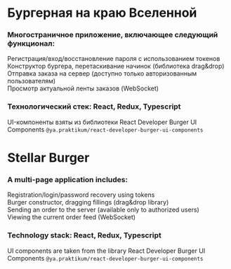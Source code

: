 # Бургерная на краю Вселенной

### Многостраничное приложение, включающее следующий функционал: 
Регистрация/вход/восстановление пароля с использованием токенов <br>
Конструктор бургера, перетаскивание начинок (библиотека drag&drop)<br>
Отправка заказа на сервер (доступно только авторизованным пользователям)<br>
Просмотр актуальной ленты заказов (WebSocket)

### Технологический стек: React, Redux, Typescript

UI-компоненты взяты из библиотеки
React Developer Burger UI Components
 `@ya.praktikum/react-developer-burger-ui-components`

# Stellar Burger 

### A multi-page application includes:
Registration/login/password recovery using tokens <br>
Burger constructor, dragging fillings (drag&drop library) <br>
Sending an order to the server (available only to authorized users) <br>
Viewing the current order feed (WebSocket) 

### Technology stack: React, Redux, Typescript

UI components are taken from the library
React Developer Burger UI Components
 `@ya.praktikum/react-developer-burger-ui-components`



